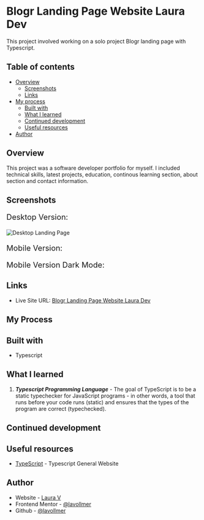 # Blogr Landing Page Website Laura Dev

This project involved working on a solo project Blogr landing page with Typescript.

## Table of contents

- [Overview](#overview)
  - [Screenshots](#screenshots)
  - [Links](#links)
- [My process](#my-process)
  - [Built with](#built-with)
  - [What I learned](#what-i-learned)
  - [Continued development](#continued-development)
  - [Useful resources](#useful-resources)
- [Author](#author)

## Overview

This project was a software developer portfolio for myself. I included technical skills, latest projects, education, continous learning section, about section and contact information.

## Screenshots

<p style="font-size:20px;">Desktop Version:</p>

![Desktop Landing Page](./src/assets/DesktopLanding.png)


<p style="font-size:20px;">Mobile Version:</p>


<p style="font-size:20px;">Mobile Version Dark Mode:</p>



## Links

- Live Site URL: [Blogr Landing Page Website Laura Dev]()

## My Process


## Built with

- Typescript

## What I learned


1. **_Typescript Programming Language_** - The goal of TypeScript is to be a static typechecker for JavaScript programs - in other words, a tool that runs before your code runs (static) and ensures that the types of the program are correct (typechecked).


## Continued development


## Useful resources

- [TypeScript](https://www.typescriptlang.org/) - Typescript General Website

## Author

- Website - [Laura V](www.lauradeveloper.com)
- Frontend Mentor - [@lavollmer](https://www.frontendmentor.io/profile/lavollmer)
- Github - [@lavollmer](https://github.com/lavollmer)